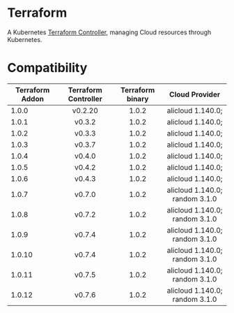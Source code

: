 # Terraform

A Kubernetes [Terraform Controller](https://github.com/oam-dev/terraform-controller), managing Cloud resources through Kubernetes.

# Compatibility

| Terraform Addon | Terraform Controller | Terraform binary |         Cloud Provider         |
|-----------------|:--------------------:|:----------------:|:------------------------------:|
| 1.0.0           |       v0.2.20        |      1.0.2       |       alicloud 1.140.0;        | 
| 1.0.1           |        v0.3.2        |      1.0.2       |       alicloud 1.140.0;        | 
| 1.0.2           |        v0.3.3        |      1.0.2       |       alicloud 1.140.0;        |
| 1.0.3           |        v0.3.7        |      1.0.2       |       alicloud 1.140.0;        |
| 1.0.4           |        v0.4.0        |      1.0.2       |       alicloud 1.140.0;        |
| 1.0.5           |        v0.4.2        |      1.0.2       |       alicloud 1.140.0;        |
| 1.0.6           |        v0.4.3        |      1.0.2       |       alicloud 1.140.0;        |
| 1.0.7           |        v0.7.0        |      1.0.2       | alicloud 1.140.0; random 3.1.0 |
| 1.0.8           |        v0.7.2        |      1.0.2       | alicloud 1.140.0; random 3.1.0 |
| 1.0.9           |        v0.7.4        |      1.0.2       | alicloud 1.140.0; random 3.1.0 |
| 1.0.10          |        v0.7.4        |      1.0.2       | alicloud 1.140.0; random 3.1.0 |
| 1.0.11          |        v0.7.5        |      1.0.2       | alicloud 1.140.0; random 3.1.0 |
| 1.0.12          |        v0.7.6        |      1.0.2       | alicloud 1.140.0; random 3.1.0 |

